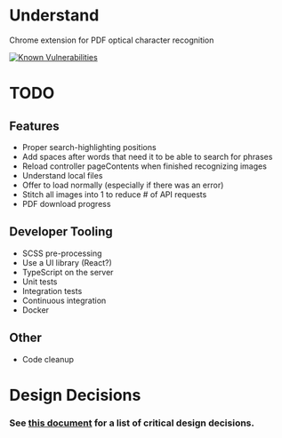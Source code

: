 # Understand
Chrome extension for PDF optical character recognition

[![Known Vulnerabilities](https://snyk.io/test/github/andrew4699/understand/badge.svg?targetFile=src%2Fserver%2Fpackage.json)](https://snyk.io/test/github/andrew4699/understand?targetFile=src%2Fserver%2Fpackage.json)

# TODO
## Features
* Proper search-highlighting positions
* Add spaces after words that need it to be able to search for phrases
* Reload controller pageContents when finished recognizing images
* Understand local files
* Offer to load normally (especially if there was an error)
* Stitch all images into 1 to reduce # of API requests
* PDF download progress

## Developer Tooling
* SCSS pre-processing
* Use a UI library (React?)
* TypeScript on the server
* Unit tests
* Integration tests
* Continuous integration
* Docker

## Other
* Code cleanup

# Design Decisions
### See [this document](/DESIGN_DECISIONS.md) for a list of critical design decisions.